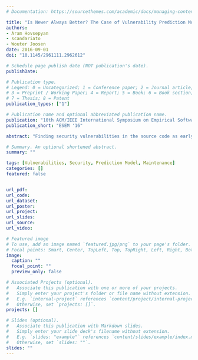 ```yaml
---
# Documentation: https://sourcethemes.com/academic/docs/managing-content/

title: "Is Newer Always Better? The Case of Vulnerability Prediction Models"
authors:
- Aram Hovsepyan
- scandariato
- Wouter Joosen
date: 2016-09-01
doi: "10.1145/2961111.2962612"

# Schedule page publish date (NOT publication's date).
publishDate: 

# Publication type.
# Legend: 0 = Uncategorized; 1 = Conference paper; 2 = Journal article;
# 3 = Preprint / Working Paper; 4 = Report; 5 = Book; 6 = Book section;
# 7 = Thesis; 8 = Patent
publication_types: ["1"]

# Publication name and optional abbreviated publication name.
publication: "10th ACM/IEEE International Symposium on Empirical Software Engineering and Measurement"
publication_short: "ESEM '16"

abstract: "Finding security vulnerabilities in the source code as early as possible is becoming more and more essential. In this respect, vulnerability prediction models have the potential to help the security assurance activities by identifying code locations that deserve the most attention. In this paper, we investigate whether prediction models behave like milk (i.e., they turn with time) or wine (i.e., the improve with time) when used to predict future vulnerabilities. Our findings indicate that the recall values are largely in favor of predictors based on older versions. However, the better recall comes at the price of much higher file inspection ratio values."

# Summary. An optional shortened abstract.
summary: ""

tags: [Vulnerabilities, Security, Prediction Model, Maintenance]
categories: []
featured: false


url_pdf: 
url_code:
url_dataset:
url_poster:
url_project:
url_slides:
url_source:
url_video: 

# Featured image
# To use, add an image named `featured.jpg/png` to your page's folder. 
# Focal points: Smart, Center, TopLeft, Top, TopRight, Left, Right, BottomLeft, Bottom, BottomRight.
image:
  caption: ""
  focal_point: ""
  preview_only: false

# Associated Projects (optional).
#   Associate this publication with one or more of your projects.
#   Simply enter your project's folder or file name without extension.
#   E.g. `internal-project` references `content/project/internal-project/index.md`.
#   Otherwise, set `projects: []`.
projects: []

# Slides (optional).
#   Associate this publication with Markdown slides.
#   Simply enter your slide deck's filename without extension.
#   E.g. `slides: "example"` references `content/slides/example/index.md`.
#   Otherwise, set `slides: ""`.
slides: ""
---
```


